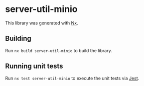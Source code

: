 # server-util-minio

This library was generated with [Nx](https://nx.dev).

## Building

Run `nx build server-util-minio` to build the library.

## Running unit tests

Run `nx test server-util-minio` to execute the unit tests via [Jest](https://jestjs.io).
